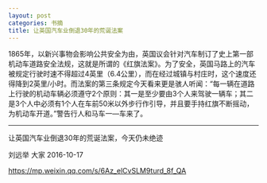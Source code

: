 ```yaml
---
layout: post
categories: 书摘
title: 让英国汽车业倒退30年的荒诞法案
---
```


1865年，以新兴事物会影响公共安全为由，英国议会针对汽车制订了史上第一部机动车道路安全法规，这就是所谓的《红旗法案》。为了安全，英国马路上的汽车被规定行驶时速不得超过4英里（6.4公里），而在经过城镇与村庄时，这个速度还得降到2英里/小时。而法案的第三条规定今天看来更是骇人听闻：“每一辆在道路上行驶的机动车辆必须遵守2个原则：其一是至少要由3个人来驾驶一辆车；其二是3个人中必须有1个人在车前50米以外步行作引导，并且要手持红旗不断摇动，为机动车开道。”警告行人和马车一—车来了。

---

让英国汽车业倒退30年的荒诞法案，今天仍未绝迹

刘远举  大家  2016-10-17

https://mp.weixin.qq.com/s/6Az_elCvSLM9turd_8f_QA

